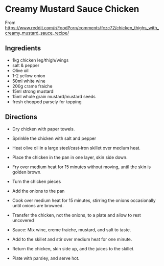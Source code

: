 # Creamy Mustard Sauce Chicken

From https://www.reddit.com/r/FoodPorn/comments/fczc72/chicken_thighs_with_creamy_mustard_sauce_recipe/

## Ingredients

* 1kg chicken leg/thigh/wings
* salt & pepper
* Olive oil
* 1-2 yellow onion
* 50ml white wine
* 200g crame fraiche
* 15ml strong mustard
* 15ml whole grain mustard/mustard seeds
* fresh chopped parsely for topping

## Directions

* Dry chicken with paper towels.
* Sprinkle the chicken with salt and pepper

* Heat olive oil in a large steel/cast-iron skillet over medium heat.
* Place the chicken in the pan in one layer, skin side down.
* Fry over medium heat for 15 minutes without moving, until the skin is golden brown.
* Turn the chicken pieces
* Add the onions to the pan
* Cook over medium heat for 15 minutes, stirring the onions occasionally until onions are browned.
* Transfer the chicken, not the onions, to a plate and allow to rest uncovered

* Sauce: Mix wine, creme fraiche, mustard, and salt to taste. 
* Add to the skillet and stir over medium heat for one minute.
* Return the chicken, skin side up, and the juices to the skillet.
* Plate with parsley, and serve hot.
